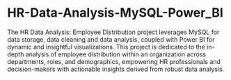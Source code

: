 # HR-Data-Analysis-MySQL-Power_BI

The HR Data Analysis: Employee Distribution project leverages MySQL for data storage, data cleaning and data analysis, coupled with Power BI for dynamic and insightful visualizations. This project is dedicated to the in-depth analysis of employee distribution within an organization across departments, roles, and demographics, empowering HR professionals and decision-makers with actionable insights derived from robust data analysis.
